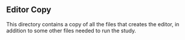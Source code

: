 ## Editor Copy
This directory contains a copy of all the files that creates the editor, in addition to some other files needed to run the study.
